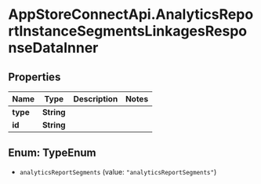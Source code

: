 # AppStoreConnectApi.AnalyticsReportInstanceSegmentsLinkagesResponseDataInner

## Properties

Name | Type | Description | Notes
------------ | ------------- | ------------- | -------------
**type** | **String** |  | 
**id** | **String** |  | 



## Enum: TypeEnum


* `analyticsReportSegments` (value: `"analyticsReportSegments"`)




